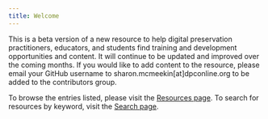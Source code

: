 ```yaml
---
title: Welcome
---
```

This is a beta version of a new resource to help digital preservation practitioners, educators, and students find training and development opportunities and content. It will continue to be updated and improved over the coming months. If you would like to add content to the resource, please email your GitHub username to sharon.mcmeekin\[at]dpconline.org to be added to the contributors group.

To browse the entries listed, please visit the [Resources page](/resources/). To search for resources by keyword, visit the [Search page](/search/).

